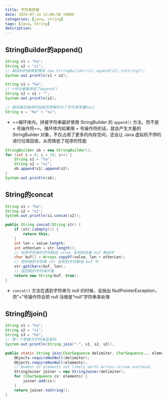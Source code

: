 ```yaml
---
title: 字符串拼接
date: 2024-07-14 12:06:50 +0800
categories: [java, string]
tags: [Java, String]
description: 
---
```

## StringBuilder的append()

```java
String s1 = "ha";
String s2 = "xi";
// 编译的时候被替换成 new StringBuilder(s1).append(s2).toString();
System.out.println(s1 + s2);
```

```java
String s1 = "ha";
// +号也被编译成了append()
String s2 = s1 + "";
System.out.println(s2);
```

```java
// 编译器在编译阶段就将其解析为了字符串常量haxi
String s = "ha" + "xi";
```

- ==循环体内，拼接字符串最好使用 StringBuilder 的 `append()` 方法，而不是 + 号操作符==。循环体内如果用 + 号操作符的话，就会产生大量的 StringBuilder 对象，不仅占用了更多的内存空间，还会让 Java 虚拟机不停的进行垃圾回收，从而降低了程序的性能

```java
StringBuilder sb = new StringBuilder();
for (int i = 0; i < 10; i++) {
    String s1 = "ha";
    String s2 = "xi";
    sb.append(s1).append(s2);
}
System.out.println(sb);
```

## String的concat

```java
String s1 = "ha";
String s2 = "xi";
System.out.println(s1.concat(s2));
```

```java
public String concat(String str) {
    if (str.isEmpty()) {
        return this;
    }
    int len = value.length;
    int otherLen = str.length();
    // 将原字符串的字符数组 value 复制到变量 buf 数组中
    char buf[] = Arrays.copyOf(value, len + otherLen);
    // 把拼接的字符串 str 复制到字符数组 buf 中
    str.getChars(buf, len);
    // 返回新的字符串对象
    return new String(buf, true);
}
```

- `concat()` 方法在遇到字符串为 null 的时候，会抛出 NullPointerException，而“+”号操作符会把 null 当做是“null”字符串来处理

## String的join()

```java
String s1 = "ha";
String s2 = "xi";
String s3 = "he";
// 第一个参数为字符串连接符
System.out.println(String.join("-", s1, s2, s3));
```

```java
public static String join(CharSequence delimiter, CharSequence... elements) {
    Objects.requireNonNull(delimiter);
    Objects.requireNonNull(elements);
    // Number of elements not likely worth Arrays.stream overhead.
    StringJoiner joiner = new StringJoiner(delimiter);
    for (CharSequence cs: elements) {
        joiner.add(cs);
    }
    return joiner.toString();
}
```
